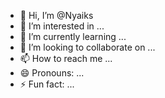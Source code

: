 - 👋 Hi, I’m @Nyaiks
- 👀 I’m interested in ...
- 🌱 I’m currently learning ...
- 💞️ I’m looking to collaborate on ...
- 📫 How to reach me ...
- 😄 Pronouns: ...
- ⚡ Fun fact: ...

<!---
Nyaiks/Nyaiks is a ✨ special ✨ repository because its `README.md` (this file) appears on your GitHub profile.
You can click the Preview link to take a look at your changes.
--->
